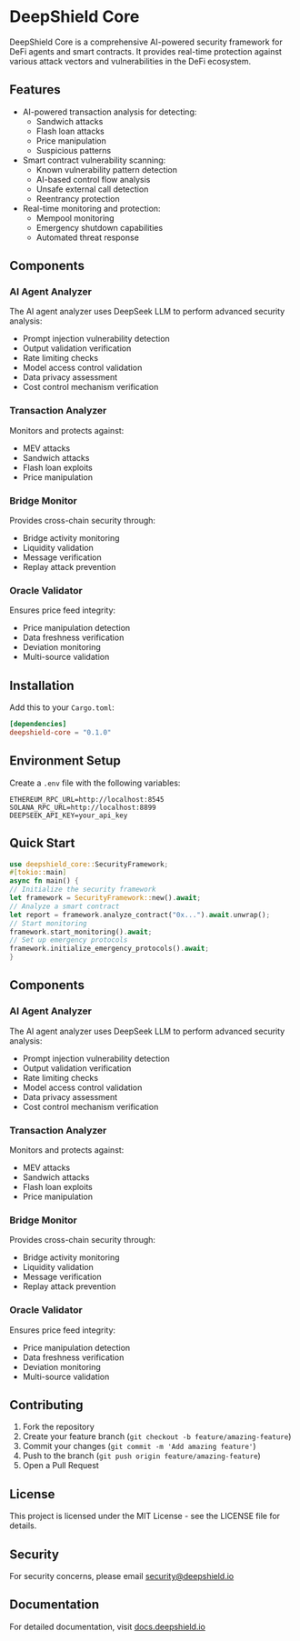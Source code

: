 # DeepShield Core

DeepShield Core is a comprehensive AI-powered security framework for DeFi agents and smart contracts. It provides real-time protection against various attack vectors and vulnerabilities in the DeFi ecosystem.

## Features

- AI-powered transaction analysis for detecting:
  - Sandwich attacks
  - Flash loan attacks
  - Price manipulation
  - Suspicious patterns
- Smart contract vulnerability scanning:
  - Known vulnerability pattern detection
  - AI-based control flow analysis
  - Unsafe external call detection
  - Reentrancy protection
- Real-time monitoring and protection:
  - Mempool monitoring
  - Emergency shutdown capabilities
  - Automated threat response

## Components

### AI Agent Analyzer
The AI agent analyzer uses DeepSeek LLM to perform advanced security analysis:
- Prompt injection vulnerability detection
- Output validation verification
- Rate limiting checks
- Model access control validation
- Data privacy assessment
- Cost control mechanism verification

### Transaction Analyzer
Monitors and protects against:
- MEV attacks
- Sandwich attacks
- Flash loan exploits
- Price manipulation

### Bridge Monitor
Provides cross-chain security through:
- Bridge activity monitoring
- Liquidity validation
- Message verification
- Replay attack prevention

### Oracle Validator
Ensures price feed integrity:
- Price manipulation detection
- Data freshness verification
- Deviation monitoring
- Multi-source validation

## Installation

Add this to your `Cargo.toml`:
```toml
[dependencies]
deepshield-core = "0.1.0"
```

## Environment Setup

Create a `.env` file with the following variables:

```env
ETHEREUM_RPC_URL=http://localhost:8545
SOLANA_RPC_URL=http://localhost:8899
DEEPSEEK_API_KEY=your_api_key
```

## Quick Start

```rust
use deepshield_core::SecurityFramework;
#[tokio::main]
async fn main() {
// Initialize the security framework
let framework = SecurityFramework::new().await;
// Analyze a smart contract
let report = framework.analyze_contract("0x...").await.unwrap();
// Start monitoring
framework.start_monitoring().await;
// Set up emergency protocols
framework.initialize_emergency_protocols().await;
}
```

## Components

### AI Agent Analyzer
The AI agent analyzer uses DeepSeek LLM to perform advanced security analysis:
- Prompt injection vulnerability detection
- Output validation verification
- Rate limiting checks
- Model access control validation
- Data privacy assessment
- Cost control mechanism verification

### Transaction Analyzer
Monitors and protects against:
- MEV attacks
- Sandwich attacks
- Flash loan exploits
- Price manipulation

### Bridge Monitor
Provides cross-chain security through:
- Bridge activity monitoring
- Liquidity validation
- Message verification
- Replay attack prevention

### Oracle Validator
Ensures price feed integrity:
- Price manipulation detection
- Data freshness verification
- Deviation monitoring
- Multi-source validation

## Contributing

1. Fork the repository
2. Create your feature branch (`git checkout -b feature/amazing-feature`)
3. Commit your changes (`git commit -m 'Add amazing feature'`)
4. Push to the branch (`git push origin feature/amazing-feature`)
5. Open a Pull Request

## License

This project is licensed under the MIT License - see the LICENSE file for details.

## Security

For security concerns, please email security@deepshield.io

## Documentation

For detailed documentation, visit [docs.deepshield.io](https://docs.deepshield.co)